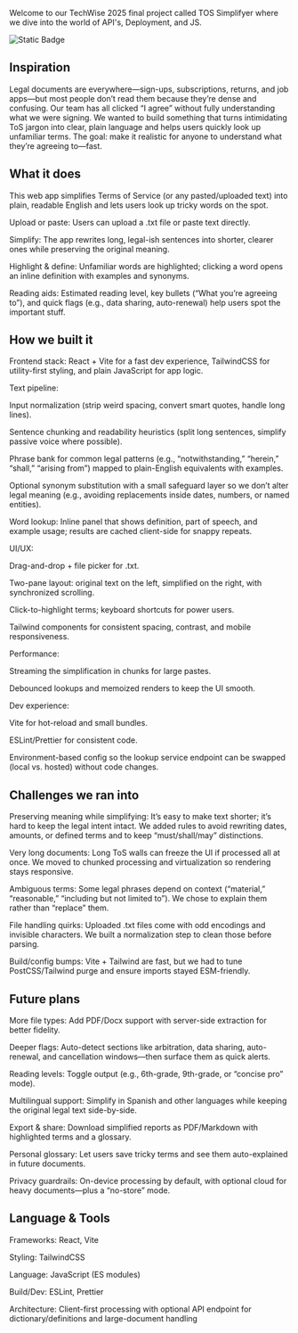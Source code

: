 
Welcome to our TechWise 2025 final project called TOS Simplifyer where we dive into the world of API's, Deployment, and JS.

![Static Badge](https://img.shields.io/badge/Made_with-Love%3C3-pink)



## Inspiration

Legal documents are everywhere—sign-ups, subscriptions, returns, and job apps—but most people don’t read them because they’re dense and confusing. Our team has all clicked “I agree” without fully understanding what we were signing. We wanted to build something that turns intimidating ToS jargon into clear, plain language and helps users quickly look up unfamiliar terms. The goal: make it realistic for anyone to understand what they’re agreeing to—fast.

## What it does

This web app simplifies Terms of Service (or any pasted/uploaded text) into plain, readable English and lets users look up tricky words on the spot.

Upload or paste: Users can upload a .txt file or paste text directly.

Simplify: The app rewrites long, legal-ish sentences into shorter, clearer ones while preserving the original meaning.

Highlight & define: Unfamiliar words are highlighted; clicking a word opens an inline definition with examples and synonyms.

Reading aids: Estimated reading level, key bullets (“What you’re agreeing to”), and quick flags (e.g., data sharing, auto-renewal) help users spot the important stuff.

## How we built it

Frontend stack: React + Vite for a fast dev experience, TailwindCSS for utility-first styling, and plain JavaScript for app logic.

Text pipeline:

Input normalization (strip weird spacing, convert smart quotes, handle long lines).

Sentence chunking and readability heuristics (split long sentences, simplify passive voice where possible).

Phrase bank for common legal patterns (e.g., “notwithstanding,” “herein,” “shall,” “arising from”) mapped to plain-English equivalents with examples.

Optional synonym substitution with a small safeguard layer so we don’t alter legal meaning (e.g., avoiding replacements inside dates, numbers, or named entities).

Word lookup: Inline panel that shows definition, part of speech, and example usage; results are cached client-side for snappy repeats.

UI/UX:

Drag-and-drop + file picker for .txt.

Two-pane layout: original text on the left, simplified on the right, with synchronized scrolling.

Click-to-highlight terms; keyboard shortcuts for power users.

Tailwind components for consistent spacing, contrast, and mobile responsiveness.

Performance:

Streaming the simplification in chunks for large pastes.

Debounced lookups and memoized renders to keep the UI smooth.

Dev experience:

Vite for hot-reload and small bundles.

ESLint/Prettier for consistent code.

Environment-based config so the lookup service endpoint can be swapped (local vs. hosted) without code changes.

## Challenges we ran into

Preserving meaning while simplifying: It’s easy to make text shorter; it’s hard to keep the legal intent intact. We added rules to avoid rewriting dates, amounts, or defined terms and to keep “must/shall/may” distinctions.

Very long documents: Long ToS walls can freeze the UI if processed all at once. We moved to chunked processing and virtualization so rendering stays responsive.

Ambiguous terms: Some legal phrases depend on context (“material,” “reasonable,” “including but not limited to”). We chose to explain them rather than “replace” them.

File handling quirks: Uploaded .txt files come with odd encodings and invisible characters. We built a normalization step to clean those before parsing.

Build/config bumps: Vite + Tailwind are fast, but we had to tune PostCSS/Tailwind purge and ensure imports stayed ESM-friendly.

## Future plans

More file types: Add PDF/Docx support with server-side extraction for better fidelity.

Deeper flags: Auto-detect sections like arbitration, data sharing, auto-renewal, and cancellation windows—then surface them as quick alerts.

Reading levels: Toggle output (e.g., 6th-grade, 9th-grade, or “concise pro” mode).

Multilingual support: Simplify in Spanish and other languages while keeping the original legal text side-by-side.

Export & share: Download simplified reports as PDF/Markdown with highlighted terms and a glossary.

Personal glossary: Let users save tricky terms and see them auto-explained in future documents.

Privacy guardrails: On-device processing by default, with optional cloud for heavy documents—plus a “no-store” mode.

## Language & Tools

Frameworks: React, Vite

Styling: TailwindCSS

Language: JavaScript (ES modules)

Build/Dev: ESLint, Prettier

Architecture: Client-first processing with optional API endpoint for dictionary/definitions and large-document handling
